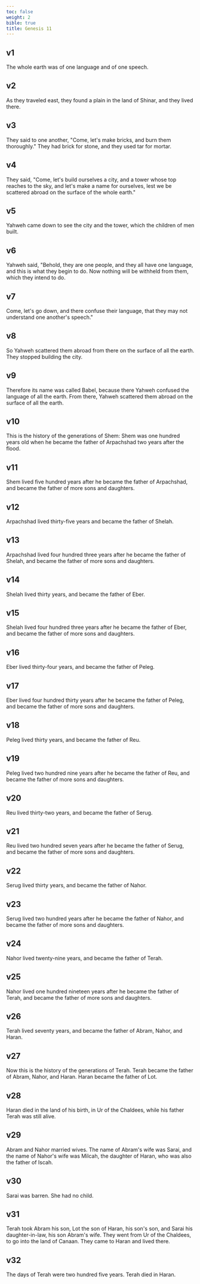 ```yaml
---
toc: false
weight: 2
bible: true
title: Genesis 11
---
```




## v1
The whole earth was of one language and of one speech.

## v2
As they traveled east, they found a plain in the land of Shinar, and they lived there.

## v3
They said to one another, "Come, let's make bricks, and burn them thoroughly." They had brick for stone, and they used tar for mortar.

## v4
They said, "Come, let's build ourselves a city, and a tower whose top reaches to the sky, and let's make a name for ourselves, lest we be scattered abroad on the surface of the whole earth."

## v5
Yahweh came down to see the city and the tower, which the children of men built.

## v6
Yahweh said, "Behold, they are one people, and they all have one language, and this is what they begin to do. Now nothing will be withheld from them, which they intend to do.

## v7
Come, let's go down, and there confuse their language, that they may not understand one another's speech."

## v8
So Yahweh scattered them abroad from there on the surface of all the earth. They stopped building the city.

## v9
Therefore its name was called Babel, because there Yahweh confused the language of all the earth. From there, Yahweh scattered them abroad on the surface of all the earth.

## v10
This is the history of the generations of Shem: Shem was one hundred years old when he became the father of Arpachshad two years after the flood.

## v11
Shem lived five hundred years after he became the father of Arpachshad, and became the father of more sons and daughters.

## v12
Arpachshad lived thirty-five years and became the father of Shelah.

## v13
Arpachshad lived four hundred three years after he became the father of Shelah, and became the father of more sons and daughters.

## v14
Shelah lived thirty years, and became the father of Eber.

## v15
Shelah lived four hundred three years after he became the father of Eber, and became the father of more sons and daughters.

## v16
Eber lived thirty-four years, and became the father of Peleg.

## v17
Eber lived four hundred thirty years after he became the father of Peleg, and became the father of more sons and daughters.

## v18
Peleg lived thirty years, and became the father of Reu.

## v19
Peleg lived two hundred nine years after he became the father of Reu, and became the father of more sons and daughters.

## v20
Reu lived thirty-two years, and became the father of Serug.

## v21
Reu lived two hundred seven years after he became the father of Serug, and became the father of more sons and daughters.

## v22
Serug lived thirty years, and became the father of Nahor.

## v23
Serug lived two hundred years after he became the father of Nahor, and became the father of more sons and daughters.

## v24
Nahor lived twenty-nine years, and became the father of Terah.

## v25
Nahor lived one hundred nineteen years after he became the father of Terah, and became the father of more sons and daughters.

## v26
Terah lived seventy years, and became the father of Abram, Nahor, and Haran.

## v27
Now this is the history of the generations of Terah. Terah became the father of Abram, Nahor, and Haran. Haran became the father of Lot.

## v28
Haran died in the land of his birth, in Ur of the Chaldees, while his father Terah was still alive.

## v29
Abram and Nahor married wives. The name of Abram's wife was Sarai, and the name of Nahor's wife was Milcah, the daughter of Haran, who was also the father of Iscah.

## v30
Sarai was barren. She had no child.

## v31
Terah took Abram his son, Lot the son of Haran, his son's son, and Sarai his daughter-in-law, his son Abram's wife. They went from Ur of the Chaldees, to go into the land of Canaan. They came to Haran and lived there.

## v32
The days of Terah were two hundred five years. Terah died in Haran.



